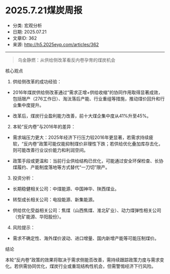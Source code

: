 # 2025.7.21煤炭周报

- 分类: 宏观分析
- 日期: 2025.07.21
- 文章ID: 362
- 来源: http://h5.2025eyp.com/articles/362

---

> 乌金静燃：从供给侧改革看反内卷孕育的煤炭机会

核心观点

1. 供给侧改革的成功经验：

- 2016年煤炭供给侧改革通过“需求正增+供给收缩”的协同作用取得显著成效，包括限产（276工作日）、淘汰落后产能、行业重组等措施，推动煤价回升和行业集中度提升。

- 改革后，煤炭行业盈利能力改善，前十大煤企集中度从41%升至45%。

2. 本轮“反内卷”与2016年的差异：

- 需求端压力更大：2025年经济下行压力较2016年更显著，若需求持续疲软，“反内卷”政策可能仅能抑制煤价非理性下跌；若供给优化叠加库存去化，则可能改善行业议价能力和利润空间。

- 政策手段或更温和：当前行业供给结构已优化，可能通过安全环保检查、长协煤履约、产能制度落地等方式替代“一刀切”限产。

3. 投资分析：

- 长期稳健相关公司：中煤能源、中国神华、陕西煤业。

- 转型成长相关公司：电投能源、新集能源。

- 供给优化受益相关公司：焦煤（山西焦煤、淮北矿业）、动力煤弹性相关公司（兖矿能源、华阳股份）。

4. 风险提示：

- 需求不确定性、海外煤价波动、进口增量、国内新增产能等可能压制煤价。

结论

本轮“反内卷”政策的效果将取决于需求侧能否改善，需持续跟踪政策力度与需求变化。若供需协同优化，煤炭行业或重现结构性机会，但需警惕经济下行风险。
